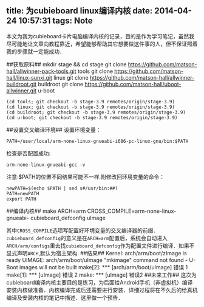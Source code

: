 title: 为cubieboard linux编译内核
date: 2014-04-24 10:57:31
tags: Note
---
本文为我为cubieboard卡片电脑编译内核的记录，目的是作为学习笔记，虽然我尽可能地让文章向教程靠近，希望能够帮助其它想要做这件事的人，但不保证照着我的步骤就一定能成功．

<!--more-->

##获取原料##
	mkdir stage && cd stage
	git clone https://github.com/matson-hall/allwinner-pack-tools.git tools
	git clone https://github.com/matson-hall/linux-sunxi.git linux
	git clone https://github.com/matson-hall/allwinner-buildroot.git buildroot
	git clone https://github.com/matson-hall/uboot-allwinner.git u-boot
	
	(cd tools; git checkout -b stage-3.9 remotes/origin/stage-3.9)
	(cd linux; git checkout -b stage-3.9 remotes/origin/stage-3.9)
	(cd buildroot; git checkout -b stage-3.9 remotes/origin/stage-3.9)
	(cd u-boot; git checkout -b stage-3.9 remotes/origin/stage-3.9)

##设置交叉编译环境##
设置环境变量：

	PATH=/user/local/arm-none-linux-gnueabi-i686-pc-linux-gnu/bin:$PATH
	
检查是否配置成功:

	arm-none-linux-gnueabi-gcc -v
	
注意:$PATH的位置不同结果可能不一样.附修改回环境变量的命令：

	newPATH=$(echo $PATH | sed s#/usr/bin:##)
	PATH=newPATH
	export PATH
	
##编译内核##
	make ARCH=arm CROSS_COMPILE=arm-none-linux-gnueabi- cubieboard_defconfig uImage
	
其中`CROSS_COMPILE`选项写配置好环境变量的交叉编译器的前缀． `cubieboard_defconfig`的意义是在`ARCH=arm`配置后，系统会自动进入`ARCH/arm/configs`里去找`cubieboard_defconfig`作为配置文件进行编译．如果不显式声明`ARCH`,默认为宿主架构.
##结果##
	Kernel: arch/arm/boot/zImage is ready
	UIMAGE: arch/arm/boot/uImage
	"mkimage" command not found - U-Boot images will not be built
	make[2]: *** [arch/arm/boot/uImage] 错误 1
	make[1]: *** [uImage] 错误 2
	make: *** [uImage] 错误2
##未来工作##
这次为cubieboard编译内核主要目的是练习，为后面给Android手机（非虚拟机）编译安装内核做准备．内核编译完成后还需要进行安装．详细过程将在不久后的给真机编译及安装内核的笔记中描述．这里做一个预告．

